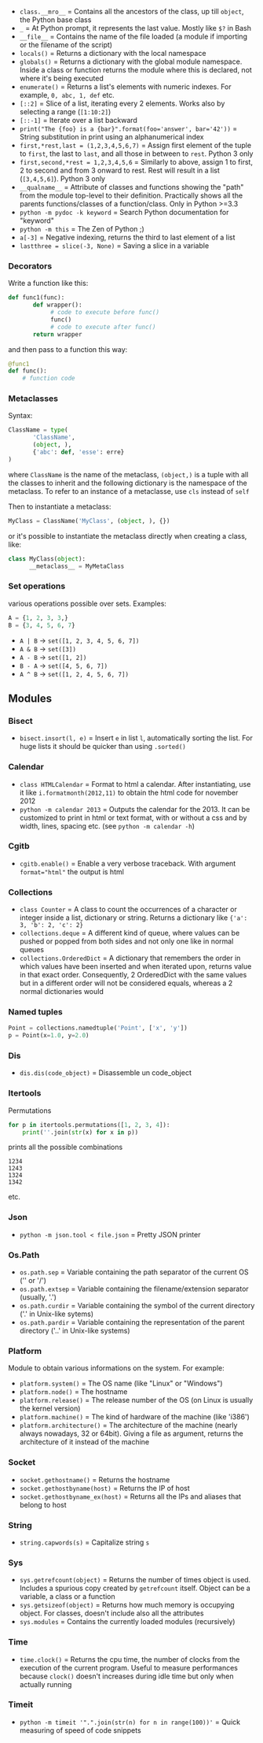 * `class.__mro__` = Contains all the ancestors of the class, up till `object`, the Python base class
* `_` = At Python prompt, it represents the last value. Mostly like `$?` in Bash
* `__file__` = Contains the name of the file loaded (a module if importing or the filename of the script)
* `locals()` = Returns a dictionary with the local namespace
* `globals()` = Returns a dictionary with the global module namespace. Inside a class or function returns the module where this is declared, not where it's being executed
* `enumerate()` = Returns a list's elements with numeric indexes. For example, `0, abc, 1, def` etc.
* `[::2]` = Slice of a list, iterating every 2 elements. Works also by selecting a range (`[1:10:2]`)
* `[::-1]` = Iterate over a list backward
* `print("The {foo} is a {bar}".format(foo='answer', bar='42'))` = String substitution in print using an alphanumerical index
* `first,*rest,last = (1,2,3,4,5,6,7)` = Assign first element of the tuple to `first`, the last to `last`, and all those in between to `rest`. Python 3 only
* `first,second,*rest = 1,2,3,4,5,6` = Similarly to above, assign 1 to first, 2 to second and from 3 onward to rest. Rest will result in a list (`[3,4,5,6]`). Python 3 only
* `__qualname__` = Attribute of classes and functions showing the "path" from the module top-level to their definition. Practically shows all the parents functions/classes of a function/class. Only in Python >=3.3
* `python -m pydoc -k keyword` = Search Python documentation for "keyword"
* `python -m this` = The Zen of Python ;)
* `a[-3]` = Negative indexing, returns the third to last element of a list
* `lastthree = slice(-3, None)` = Saving a slice in a variable

### Decorators

Write a function like this:

```python
def func1(func):
	   def wrapper():
			# code to execute before func()
			func()
			# code to execute after func()
	   return wrapper
```

and then pass to a function this way:

```python
@func1
def func():
	# function code
```

### Metaclasses

Syntax:

```python
ClassName = type(
	   'ClassName',
	   (object, ),
	   {'abc': def, 'esse': erre}
)
```

where `ClassName` is the name of the metaclass, `(object,)` is a tuple with all the classes to inherit and the following dictionary is the namespace of the metaclass. To refer to an instance of a metaclasse, use `cls` instead of `self`

Then to instantiate a metaclass:

```python
MyClass = ClassName('MyClass', (object, ), {})
```

or it's possible to instantiate the metaclass directly when creating a class, like:

```python
class MyClass(object):
	  __metaclass__ = MyMetaClass
```

### Set operations

various operations possible over sets. Examples:

```python
A = {1, 2, 3, 3,}
B = {3, 4, 5, 6, 7}
```

* `A | B` -> `set([1, 2, 3, 4, 5, 6, 7])`
* `A & B` -> `set([3])`
* `A - B` -> `set([1, 2])`
* `B - A` -> `set([4, 5, 6, 7])`
* `A ^ B` -> `set([1, 2, 4, 5, 6, 7])`


## Modules

### Bisect

* `bisect.insort(l, e)` = Insert `e` in list `l`, automatically sorting the list. For huge lists it should be quicker than using `.sorted()`

### Calendar

* `class HTMLCalendar` = Format to html a calendar. After instantiating, use it like `i.formatmonth(2012,11)` to obtain the html code for november 2012
* `python -m calendar 2013` = Outputs the calendar for the 2013. It can be customized to print in html or text format, with or without a css and by width, lines, spacing etc. (see `python -m calendar -h`)

### Cgitb

* `cgitb.enable()` = Enable a very verbose traceback. With argument `format="html"` the output is html

### Collections

* `class Counter` = A class to count the occurrences of a character or integer inside a list, dictionary or string. Returns a dictionary like `{'a': 3, 'b': 2, 'c': 2}`
* `collections.deque` = A different kind of queue, where values can be pushed or popped from both sides and not only one like in normal queues
* `collections.OrderedDict` = A dictionary that remembers the order in which values have been inserted and when iterated upon, returns value in that exact order. Consequently, 2 OrderedDict with the same values but in a different order will not be considered equals, whereas a 2 normal dictionaries would

### Named tuples

```python
Point = collections.namedtuple('Point', ['x', 'y'])
p = Point(x=1.0, y=2.0)
```

### Dis

* `dis.dis(code_object)` = Disassemble un code\_object

### Itertools

Permutations

```python
for p in itertools.permutations([1, 2, 3, 4]):
	print(''.join(str(x) for x in p))
```

prints all the possible combinations
	
	1234
	1243
	1324
	1342

etc.

### Json

* `python -m json.tool < file.json` = Pretty JSON printer

### Os.Path

* `os.path.sep` = Variable containing the path separator of the current OS ('\' or '/')
* `os.path.extsep` = Variable containing the filename/extension separator (usually, '.')
* `os.path.curdir` = Variable containing the symbol of the current directory ('.' in Unix-like sytems)
* `os.path.pardir` = Variable containing the representation of the parent directory ('..' in Unix-like systems)

### Platform

Module to obtain various informations on the system. For example:

* `platform.system()` = The OS name (like "Linux" or "Windows")
* `platform.node()` = The hostname
* `platform.release()` = The release number of the OS (on Linux is usually the kernel version)
* `platform.machine()` = The kind of hardware of the machine (like 'i386')
* `platform.architecture()` = The architecture of the machine (nearly always nowadays, 32 or 64bit). Giving a file as argument, returns the architecture of it instead of the machine

### Socket

* `socket.gethostname()` = Returns the hostname
* `socket.gethostbyname(host)` = Returns the IP of host
* `socket.gethostbyname_ex(host)` = Returns all the IPs and aliases that belong to host

### String

* `string.capwords(s)` = Capitalize string `s`

### Sys

* `sys.getrefcount(object)` = Returns the number of times object is used. Includes a spurious copy created by `getrefcount` itself. Object can be a variable, a class or a function
* `sys.getsizeof(object)` = Returns how much memory is occupying object. For classes, doesn't include also all the attributes
* `sys.modules` = Contains the currently loaded modules (recursively)

### Time

* `time.clock()` = Returns the cpu time, the number of clocks from the execution of the current program. Useful to measure performances because `clock()` doesn't increases during idle time but only when actually running

### Timeit

* `python -m timeit '".".join(str(n) for n in range(100))'` = Quick measuring of speed of code snippets
